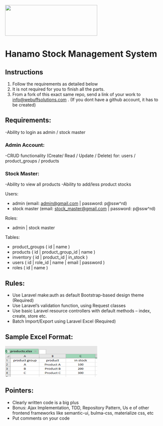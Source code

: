 <p align="left"><img src="https://www.webuffsolutions.com/assets/img/webuff_logo-small.png" height=100px; width=300px;></p>

# Hanamo Stock Management System

## Instructions

1. Follow the requirements as detailed below
2. It is not required for you to finish all the parts.
3. From a fork of this exact same repo, send a link of your work to info@webuffsolutions.com . (If you dont have a github account, it has to be created)

## Requirements:
  -Ability to login as admin / stock master

  ### Admin Account:
  -CRUD functionality (Create/ Read / Update / Delete) for: users / product_groups / products

  ### Stock Master:
  -Ability to view all products
  -Ability to add/less product stocks

  Users:
  - admin (email: admin@gmail.com | password: p@ssw^rd)
  - stock master (email: stock_master@gmail.com | password: p@ssw^rd)

  Roles:
  - admin | stock master

  Tables:
  - product_groups ( id | name )
  - products ( id | product_group_id | name )
  - inventory ( id | product_id | in_stock )
  - users ( id | role_id | name | email | password )
  - roles ( id | name )

## Rules:
- Use Laravel make:auth as default Bootstrap-based design theme (Required)
- Use Laravel’s validation function, using Request classes
- Use basic Laravel resource controllers with default methods – index, create, store etc.
- Batch Import/Export using Laravel Excel (Required)

## Sample Excel Format:
<p align="left"><img src="uploads/sample.PNG" height=100px; width=300px;></p>

## Pointers:
- Clearly written code is a big plus
- Bonus: Ajax Implementation, TDD, Repository Pattern, Us e of other frontend frameworks like semantic-ui, bulma-css, materialize css, etc
- Put comments on your code
